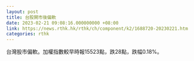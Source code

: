 ```yaml
---
layout: post
title: 台股開市後偏軟
date: 2023-02-21 09:08:16.000000000 +08:00
link: https://news.rthk.hk/rthk/ch/component/k2/1688720-20230221.htm
categories: rthk
---
```


台灣股市偏軟。加權指數較早時報15523點，跌28點，跌幅0.18%。
